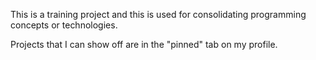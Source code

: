 This is a training project and this is used for consolidating programming concepts or technologies.

Projects that I can show off are in the "pinned" tab on my profile.

